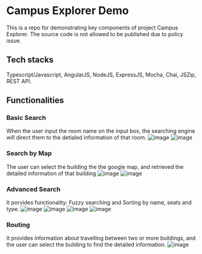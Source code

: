 # Campus Explorer Demo
This is a repo for demonstrating key components of project Campus Explorer. The source code is not allowed to be published due to policy issue.
## Tech stacks
Typescript/Javascript, AngularJS, NodeJS, ExpressJS, Mocha, Chai, JSZip, REST API.
## Functionalities
### Basic Search
When the user input the room name on the input box, the searching engine will direct them to the detialed information of that room.
![image](https://github.com/user-attachments/assets/e6f4b97b-55d6-48f6-bdad-9d9af41c1be2)
![image](https://github.com/user-attachments/assets/80eb9a84-0211-415c-8b34-cf05b2cbcede)
### Search by Map
The user can select the building the the google map, and retrieved the detailed information of that building
![image](https://github.com/user-attachments/assets/c17c273a-e3d2-4b06-a27b-f062480f8b3f)
![image](https://github.com/user-attachments/assets/f27782f2-47a9-42f0-84d2-3d1c9cd11886)
### Advanced Search
It porvides functionality: Fuzzy searching and Sorting by name, seats and type.
![image](https://github.com/user-attachments/assets/45d7b9b7-d1b8-4dc7-a8a7-52e64917c287)
![image](https://github.com/user-attachments/assets/cd22cf32-0fda-4c43-ac7b-bd3a0e19442e)
![image](https://github.com/user-attachments/assets/3918114a-d429-4dd1-a3f6-f2992d4269c2)
![image](https://github.com/user-attachments/assets/0d11eb31-0bf1-42de-81db-5bb0dc3fad2f)
### Routing
It provides information about travelling between two or more buildings, and the user can select the building to find the detailed information.
![image](https://github.com/user-attachments/assets/407f3677-9e4e-47e0-ae29-43b515728fc0)





